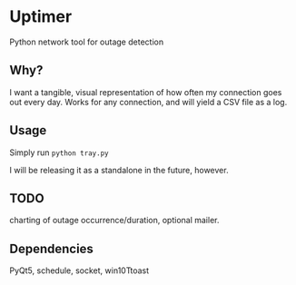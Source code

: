 # Uptimer
 Python network tool for outage detection

## Why?
 I want a tangible, visual representation of how often my connection goes out every day. Works for any connection, and will yield a CSV file as a log.
 
## Usage
 Simply run 
 `python tray.py`
 
 I will be releasing it as a standalone in the future, however.
 
## TODO
 charting of outage occurrence/duration, optional mailer.
 
## Dependencies
 PyQt5, schedule, socket, win10Ttoast
 
